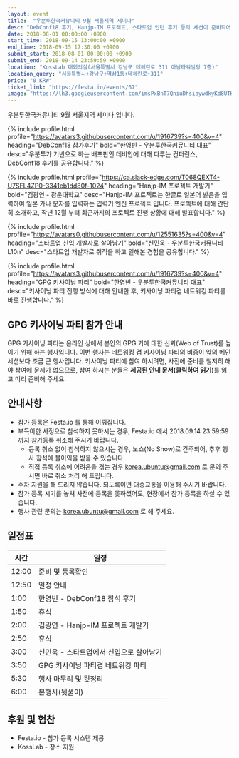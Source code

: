 ```yaml
---
layout: event
title:  "우분투한국커뮤니티 9월 서울지역 세미나"
desc: "DebConf18 후기, Hanjp-IM 프로젝트, 스타트업 인턴 후기 등의 세션이 준비되어 있습니다."
date: 2018-08-01 00:00:00 +0900
start_time: 2018-09-15 13:00:00 +0900
end_time: 2018-09-15 17:30:00 +0900
submit_start: 2018-08-01 00:00:00 +0900
submit_end: 2018-09-14 23:59:59 +0900
location: "KossLab 대회의실(서울특별시 강남구 테헤란로 311 아남타워빌딩 7층)"
location_query: "서울특별시+강남구+역삼1동+테헤란로+311"
price: "0 KRW"
ticket_link: "https://festa.io/events/67"
image: "https://lh3.googleusercontent.com/imsPxBnT7QniuDhsiaywdkyKd8UTKuwYoxrg0lLTme5k5ZQzi07e49uiYTCMMc7vWtivKvqfo3JN3s_D3Sl2G2AWwOqS7m56GwaVZ8fBZX5jwxJEEGCTFigxT0V3-1K1SwG-Z0LYnVX-zAKIYX2X-Q16qswevTHFWKi1iJXEZE75bSEVPMEJxdzLP0wmGtTwkOthI7LtRM0jVWlk98Qr87ciX9vK5eVM8G8mSJ0TlSkmvsogOMwh03NppZCcqr12S3SkDxQ8jn5XYOjHis_g4iJuUieHnAwEaJpx7u3BM21zoH4s86DH2afwxxyOV7xz-KxlkdQJN20ZJv4HkhupvGYJq6C5R9JGyE1F-FB9gZc_JhyTP336TSLz4AijRSIZlFzfq0hgBJkwBt7XINm7_lS1T9aA7HEI4gOaGO15y-yCIZc5DuvL40QeurTH0eD61lTfpxQjGnA9vnG6So1TtJ2b1BX4ij2k8PTG8dVzx-y7gLYg17y0OGYSSxkpIz7MOq6h_cQSap2h59TDBSB175BaL0GdaiEX9QWP42Z0xGSKngG4A8aQINc91hXKZe6ZkkI9_ozQNCaimjqq5MXy8lMEyX3kxJtE025fhuyx_FGb49pddYQTJkYuV6TRCN6jch6OisvtOeEkACr7oEI7zNVNJYYV8f8wtcLBk_kOnO9iwg=s642-no"
---
```


우분투한국커뮤니티 9월 서울지역 세미나 입니다.


{% include profile.html
  profile="https://avatars3.githubusercontent.com/u/1916739?s=400&v=4"
  heading="DebConf18 참가후기" bold="한영빈 - 우분투한국커뮤니티 대표"
  desc="우분투가 기반으로 하는 배포판인 데비안에 대해 다루는 컨퍼런스, DebConf18 후기를 공유합니다." %}

{% include profile.html
  profile="https://ca.slack-edge.com/T068QEXT4-U7SFL4ZP0-3341eb1dd80f-1024"
  heading="Hanjp-IM 프로젝트 개발기" bold="김광연 - 광운대학교"
  desc="Hanjp-IM 프로젝트는 한글로 일본어 발음을 입력하여 일본 가나 문자를 입력하는 입력기 엔진 프로젝트 입니다. 프로젝트에 대해 간단히 소개하고, 작년 12월 부터 최근까지의 프로젝트 진행 상황에 대해 발표합니다." %}

{% include profile.html
  profile="https://avatars0.githubusercontent.com/u/12551635?s=400&v=4"
  heading="스타트업 신입 개발자로 살아남기" bold="신민욱 - 우분투한국커뮤니티 L10n"
  desc="스타트업 개발자로 취직을 하고 일해본 경험을 공유합니다." %}

{% include profile.html
  profile="https://avatars3.githubusercontent.com/u/1916739?s=400&v=4"
  heading="GPG 키사이닝 파티" bold="한영빈 - 우분투한국커뮤니티 대표"
  desc="키사이닝 파티 진행 방식에 대해 안내한 후, 키사이닝 파티겸 네트워킹 파티를 바로 진행합니다." %}

## GPG 키사이닝 파티 참가 안내
GPG 키사이닝 파티는 온라인 상에서 본인의 GPG 키에 대한 신뢰(Web of Trust)를 높이기 위해 하는 행사입니다.
이번 행사는 네트워킹 겸 키사이닝 파티의 비중이 앞의 메인세션보다 조금 큰 행사입니다.
키사이닝 파티에 참여 하시려면, 사전에 준비를 철저히 해야 참여에 문제가 없으므로,
참여 하시는 분들은 [**제공된 안내 문서(클릭하여 읽기)**](https://github.com/ubuntu-kr/ksp-toolkits/tree/master/ksp/ksp-20180915
)를 읽고 미리 준비해 주세요.

## 안내사항
- 참가 등록은 Festa.io 를 통해 이뤄집니다.
- 부득이한 사정으로 참석하지 못하시는 경우, Festa.io 에서 2018.09.14 23:59:59 까지 참가등록 취소해 주시기 바랍니다.
  - 등록 취소 없이 참석하지 않으시는 경우, 노쇼(No Show)로 간주되어, 추후 행사 참석에 불이익을 받을 수 있습니다.
  - 직접 등록 취소에 어려움을 겪는 경우 korea.ubuntu@gmail.com 로 문의 주시면 바로 취소 처리 해 드립니다.
- 주차 지원을 해 드리지 않습니다. 되도록이면 대중교통을 이용해 주시기 바랍니다.
- 참가 등록 시기를 놓쳐 사전에 등록을 못하셨어도, 현장에서 참가 등록을 하실 수 있습니다.
- 행사 관련 문의는 korea.ubuntu@gmail.com 로 해 주세요.

## 일정표

시간 | 일정
--- | ---
12:00 | 준비 및 등록확인
12:50  | 일정 안내
1:00  | 한영빈 - DebConf18 참석 후기
1:50  | 휴식
2:00  | 김광연 - Hanjp-IM 프로젝트 개발기
2:50  | 휴식
3:00  | 신민욱 - 스타트업에서 신입으로 살아남기
3:50  | GPG 키사이닝 파티겸 네트워킹 파티
5:30 | 행사 마무리 및 뒷정리
6:00 | 본행사(뒷풀이)

## 후원 및 협찬
- Festa.io - 참가 등록 시스템 제공
- KossLab - 장소 지원
